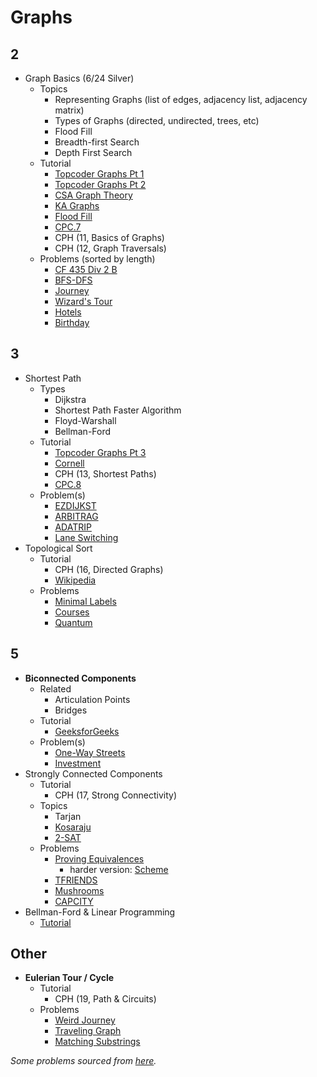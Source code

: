 # Graphs

## 2
  * Graph Basics (6/24 Silver)
    * Topics
      * Representing Graphs (list of edges, adjacency list, adjacency matrix)
      * Types of Graphs (directed, undirected, trees, etc)
      * Flood Fill
      * Breadth-first Search
      * Depth First Search
    * Tutorial
      * [Topcoder Graphs Pt 1](https://www.topcoder.com/community/data-science/data-science-tutorials/introduction-to-graphs-and-their-data-structures-section-1/)
      * [Topcoder Graphs Pt 2](https://www.topcoder.com/community/data-science/data-science-tutorials/introduction-to-graphs-and-their-data-structures-section-2/)
      * [CSA Graph Theory](https://csacademy.com/lessons/)
      * [KA Graphs](https://www.khanacademy.org/computing/computer-science/algorithms/breadth-first-search/a/breadth-first-search-and-its-uses)
      * [Flood Fill](https://en.wikipedia.org/wiki/Flood_fill)
      * [CPC.7](https://github.com/SuprDewd/T-414-AFLV/tree/master/07_graphs_1)
      * CPH (11, Basics of Graphs)
      * CPH (12, Graph Traversals)
    * Problems (sorted by length)
      * [CF 435 Div 2 B](http://codeforces.com/contest/862/problem/B) [](49)
      * [BFS-DFS](https://csacademy.com/contest/round-41/task/bfs-dfs/) [](50)
      * [Journey](http://codeforces.com/contest/839/problem/C) [](54)
      * [Wizard's Tour](http://codeforces.com/contest/860/problem/D) [](59)
      * [Hotels](https://szkopul.edu.pl/problemset/problem/gDw3iFkeVm7ZA3j_16-XR7jI/site/?key=statement) [](61)
      * [Birthday](https://open.kattis.com/problems/birthday) [](70)

## 3
  * Shortest Path
    * Types
      * Dijkstra
      * Shortest Path Faster Algorithm
      * Floyd-Warshall
      * Bellman-Ford
    * Tutorial
      * [Topcoder Graphs Pt 3](https://www.topcoder.com/community/data-science/data-science-tutorials/introduction-to-graphs-and-their-data-structures-section-3/)
      * [Cornell](https://www.cs.cornell.edu/~wdtseng/icpc/notes/graph_part2.pdf)
      * CPH (13, Shortest Paths)
      * [CPC.8](https://github.com/SuprDewd/T-414-AFLV/tree/master/08_graphs_2)
    * Problem(s)
      * [EZDIJKST](http://www.spoj.com/problems/EZDIJKST/en/)
      * [ARBITRAG](http://www.spoj.com/problems/ARBITRAG/)
      * [ADATRIP](http://www.spoj.com/problems/ADATRIP/)
      * [Lane Switching](https://open.kattis.com/contests/acpc17open/problems/laneswitching)
  * Topological Sort
    * Tutorial
      * CPH (16, Directed Graphs)
      * [Wikipedia](https://en.wikipedia.org/wiki/Topological_sorting)
    * Problems
      * [Minimal Labels](http://codeforces.com/contest/825/problem/E) [](53)
      * [Courses](http://codeforces.com/contest/770/problem/C) [](80)
      * [Quantum](https://open.kattis.com/contests/acpc17open/problems/quantumsuperposition) [](84)

## 5
  * **Biconnected Components**
    * Related
      * Articulation Points 
      * Bridges
    * Tutorial
      * [GeeksforGeeks](http://www.geeksforgeeks.org/articulation-points-or-cut-vertices-in-a-graph/)
    * Problem(s)
      * [One-Way Streets](https://csacademy.com/contest/archive/task/one-way-streets/)
      * [Investment](https://dmoj.ca/problem/tle17c1p6)
  * Strongly Connected Components
    * Tutorial
      * CPH (17, Strong Connectivity)
    * Topics
      * Tarjan
      * [Kosaraju](https://en.wikipedia.org/wiki/Kosaraju%27s_algorithm)
      * [2-SAT](http://codeforces.com/blog/entry/16205)
    * Problems
      * [Proving Equivalences](https://open.kattis.com/problems/equivalences) [](78)
        * harder version: [Scheme](http://codeforces.com/contest/22/problem/E) 
      * [TFRIENDS](http://www.spoj.com/problems/TFRIENDS/) [](84)
      * [Mushrooms](http://codeforces.com/contest/894/problem/E) [](89)
      * [CAPCITY](http://www.spoj.com/problems/CAPCITY/) [](103)
  * Bellman-Ford & Linear Programming
    * [Tutorial](https://www.cs.rit.edu/~spr/COURSES/ALG/MIT/lec18.pdf)

## Other
  * **Eulerian Tour / Cycle**
    * Tutorial
      * CPH (19, Path & Circuits)
    * Problems
      * [Weird Journey](http://codeforces.com/contest/789/problem/D) [](65)
      * [Traveling Graph](http://codeforces.com/contest/21/problem/D) [](86)
      * [Matching Substrings](https://csacademy.com/contest/archive/task/matching-substrings/) [](87)

*Some problems sourced from [here](http://codeforces.com/blog/entry/55274).*
